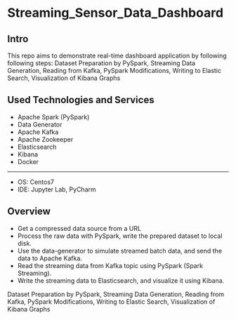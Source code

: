 # Streaming_Sensor_Data_Dashboard
## Intro
This repo aims to demonstrate real-time dashboard application by following following steps:
Dataset Preparation by PySpark, Streaming Data Generation, Reading from Kafka, PySpark Modifications, Writing to Elastic Search, Visualization of Kibana Graphs
## Used Technologies and Services
- Apache Spark (PySpark)
- Data Generator
- Apache Kafka
- Apache Zookeeper
- Elasticsearch
- Kibana
- Docker
-----------
- OS: Centos7
- IDE: Jupyter Lab, PyCharm
## Overview
- Get a compressed data source from a URL
- Process the raw data with PySpark, write the prepared dataset to local disk.
- Use the data-generator to simulate streamed batch data, and send the data to Apache Kafka.
- Read the streaming data from Kafka topic using PySpark (Spark Streaming).
- Write the streaming data to Elasticsearch, and visualize it using Kibana.

Dataset Preparation by PySpark, Streaming Data Generation, Reading from Kafka, PySpark Modifications, Writing to Elastic Search, Visualization of Kibana Graphs
